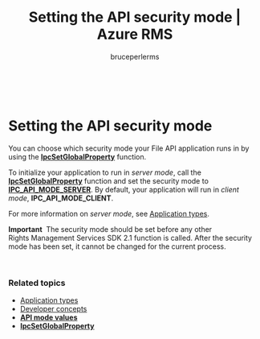 ﻿---
# required metadata

title: Setting the API security mode | Azure RMS
description: Choose which security mode your File API application runs.
keywords:
author: bruceperlerms
manager: mbaldwin
ms.date: 04/28/2016
ms.topic: article
ms.prod: azure
ms.service: rights-management
ms.technology: techgroup-identity
ms.assetid: b3acfcd5-1af5-4f3a-912b-962198c59103

# optional metadata

#ROBOTS:
audience: developer
#ms.devlang:
ms.reviewer: shubhamp
ms.suite: ems
#ms.tgt_pltfrm:
#ms.custom:

---

﻿
# Setting the API security mode

You can choose which security mode your File API application runs in by using the [**IpcSetGlobalProperty**](/rights-management/sdk/2.1/api/win/functions#msipc_ipcsetglobalproperty) function.

To initialize your application to run in *server mode*, call the [**IpcSetGlobalProperty**](/rights-management/sdk/2.1/api/win/functions#msipc_ipcsetglobalproperty) function and set the security mode to [**IPC\_API\_MODE\_SERVER**](/rights-management/sdk/2.1/api/win/api%20mode%20values#msipc_api_mode_values_IPC_API_MODE_SERVER). By default, your application will run in *client mode*, **IPC\_API\_MODE\_CLIENT**.

For more information on *server mode*, see [Application types](application-types.md).

**Important**  The security mode should be set before any other Rights Management Services SDK 2.1 function is called. After the security mode has been set, it cannot be changed for the current process.

 

### Related topics

* [Application types](application-types.md)
* [Developer concepts](ad-rms-concepts-nav.md)
* [**API mode values**](/rights-management/sdk/2.1/api/win/api%20mode%20values#msipc_api_mode_values_IPC_API_MODE_SERVER)
* [**IpcSetGlobalProperty**](/rights-management/sdk/2.1/api/win/functions#msipc_ipcsetglobalproperty)
 

 



